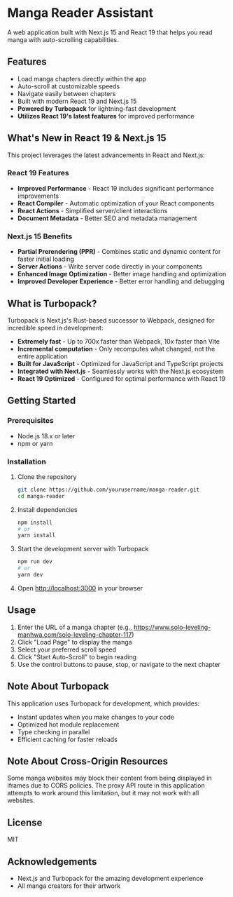 # Manga Reader Assistant

A web application built with Next.js 15 and React 19 that helps you read manga with auto-scrolling capabilities.

## Features

- Load manga chapters directly within the app
- Auto-scroll at customizable speeds
- Navigate easily between chapters
- Built with modern React 19 and Next.js 15
- **Powered by Turbopack** for lightning-fast development
- **Utilizes React 19's latest features** for improved performance

## What's New in React 19 & Next.js 15

This project leverages the latest advancements in React and Next.js:

### React 19 Features
- **Improved Performance** - React 19 includes significant performance improvements
- **React Compiler** - Automatic optimization of your React components
- **React Actions** - Simplified server/client interactions
- **Document Metadata** - Better SEO and metadata management

### Next.js 15 Benefits
- **Partial Prerendering (PPR)** - Combines static and dynamic content for faster initial loading
- **Server Actions** - Write server code directly in your components
- **Enhanced Image Optimization** - Better image handling and optimization
- **Improved Developer Experience** - Better error handling and debugging

## What is Turbopack?

Turbopack is Next.js's Rust-based successor to Webpack, designed for incredible speed in development:

- **Extremely fast** - Up to 700x faster than Webpack, 10x faster than Vite
- **Incremental computation** - Only recomputes what changed, not the entire application
- **Built for JavaScript** - Optimized for JavaScript and TypeScript projects
- **Integrated with Next.js** - Seamlessly works with the Next.js ecosystem
- **React 19 Optimized** - Configured for optimal performance with React 19

## Getting Started

### Prerequisites

- Node.js 18.x or later
- npm or yarn

### Installation

1. Clone the repository
   ```bash
   git clone https://github.com/yourusername/manga-reader.git
   cd manga-reader
   ```

2. Install dependencies
   ```bash
   npm install
   # or
   yarn install
   ```

3. Start the development server with Turbopack
   ```bash
   npm run dev
   # or
   yarn dev
   ```

4. Open [http://localhost:3000](http://localhost:3000) in your browser

## Usage

1. Enter the URL of a manga chapter (e.g., https://www.solo-leveling-manhwa.com/solo-leveling-chapter-117)
2. Click "Load Page" to display the manga
3. Select your preferred scroll speed
4. Click "Start Auto-Scroll" to begin reading
5. Use the control buttons to pause, stop, or navigate to the next chapter

## Note About Turbopack

This application uses Turbopack for development, which provides:
- Instant updates when you make changes to your code
- Optimized hot module replacement
- Type checking in parallel
- Efficient caching for faster reloads

## Note About Cross-Origin Resources

Some manga websites may block their content from being displayed in iframes due to CORS policies. The proxy API route in this application attempts to work around this limitation, but it may not work with all websites.

## License

MIT

## Acknowledgements

- Next.js and Turbopack for the amazing development experience
- All manga creators for their artwork 